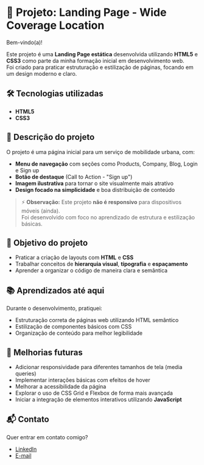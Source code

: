 # 🚀 Projeto: Landing Page - Wide Coverage Location

Bem-vindo(a)!

Este projeto é uma **Landing Page estática** desenvolvida utilizando **HTML5** e **CSS3** como parte da minha formação inicial em desenvolvimento web.  
Foi criado para praticar estruturação e estilização de páginas, focando em um design moderno e claro.

## 🛠 Tecnologias utilizadas

- **HTML5**  
- **CSS3**

## 📄 Descrição do projeto

O projeto é uma página inicial para um serviço de mobilidade urbana, com:

- **Menu de navegação** com seções como Products, Company, Blog, Login e Sign up
- **Botão de destaque** (Call to Action - "Sign up")
- **Imagem ilustrativa** para tornar o site visualmente mais atrativo
- **Design focado na simplicidade** e boa distribuição de conteúdo

> ⚡ **Observação:** Este projeto **não é responsivo** para dispositivos móveis (ainda).  
> Foi desenvolvido com foco no aprendizado de estrutura e estilização básicas.

## 🎯 Objetivo do projeto

- Praticar a criação de layouts com **HTML** e **CSS**
- Trabalhar conceitos de **hierarquia visual**, **tipografia** e **espaçamento**
- Aprender a organizar o código de maneira clara e semântica

## 📚 Aprendizados até aqui

Durante o desenvolvimento, pratiquei:

- Estruturação correta de páginas web utilizando HTML semântico
- Estilização de componentes básicos com CSS
- Organização de conteúdo para melhor legibilidade

## 🧠 Melhorias futuras

- Adicionar responsividade para diferentes tamanhos de tela (media queries)
- Implementar interações básicas com efeitos de hover
- Melhorar a acessibilidade da página
- Explorar o uso de CSS Grid e Flexbox de forma mais avançada
- Iniciar a integração de elementos interativos utilizando **JavaScript**

## 📬 Contato

Quer entrar em contato comigo?

- [LinkedIn](https:/www.linkedin.com/in/lucky-silva) 
- [E-mail](mailto:lukasantonyo@gmail.com)
